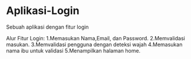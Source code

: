 # Aplikasi-Login
Sebuah aplikasi dengan fitur login

Alur Fitur Login:
1.Memasukan Nama,Email, dan Password.
2.Memvalidasi masukan.
3.Memvalidasi pengguna dengan deteksi wajah
4.Memasukan nama ibu untuk validasi
5.Menampilkan halaman home.
